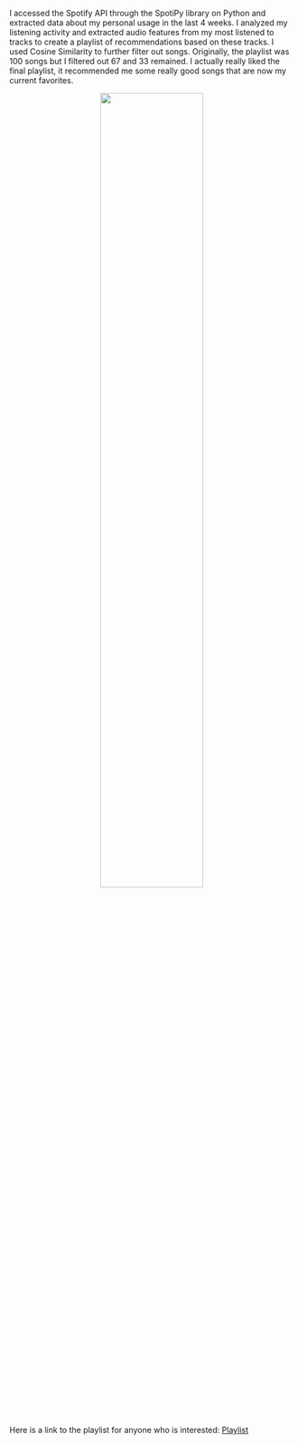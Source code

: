 I accessed the Spotify API through the SpotiPy library on Python and extracted data about my personal usage in the last 4 weeks. I analyzed my listening activity and extracted audio features from my most listened to tracks to create a playlist of recommendations based on these tracks. I used Cosine Similarity to further filter out songs. Originally, the playlist was 100 songs but I filtered out 67 and 33 remained. I actually really liked the final playlist, it recommended me some really good songs that are now my current favorites.

<p align="center"><img src="https://github.com/daliarod96/spotify-api-song-recs/assets/79605544/a235b870-548f-42b8-b80f-35055d3fc2a4" width="60%" height="60%" class="center"></p>

Here is a link to the playlist for anyone who is interested: [Playlist](https://open.spotify.com/playlist/2hD4Jy2wz1grBeD3g8GayZ?si=86ec59c20f2d425d)
